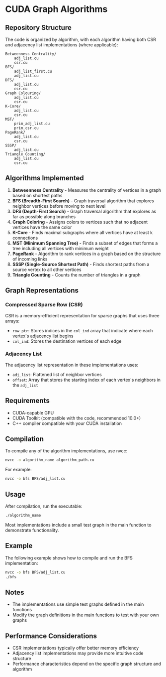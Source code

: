 # CUDA Graph Algorithms
## Repository Structure

The code is organized by algorithm, with each algorithm having both CSR and adjacency list implementations (where applicable):

```
Betweenness Centrality/
    adj_list.cu
    csr.cu
BFS/
    adj_list_first.cu
    adj_list.cu
DFS/
    adj_list.cu
    csr.cu
Graph Colouring/
    adj_list.cu
    csr.cu
K-Core/
    adj_list.cu
    csr.cu
MST/
    prim_adj_list.cu
    prim_csr.cu
PageRank/
    adj_list.cu
    csr.cu
SSSP/
    adj_list.cu
Triangle Counting/
    adj_list.cu
    csr.cu
```

## Algorithms Implemented

1. **Betweenness Centrality** - Measures the centrality of vertices in a graph based on shortest paths
2. **BFS (Breadth-First Search)** - Graph traversal algorithm that explores neighbor vertices before moving to next level
3. **DFS (Depth-First Search)** - Graph traversal algorithm that explores as far as possible along branches
4. **Graph Coloring** - Assigns colors to vertices such that no adjacent vertices have the same color
5. **K-Core** - Finds maximal subgraphs where all vertices have at least k connections
6. **MST (Minimum Spanning Tree)** - Finds a subset of edges that forms a tree including all vertices with minimum weight
7. **PageRank** - Algorithm to rank vertices in a graph based on the structure of incoming links
8. **SSSP (Single-Source Shortest Path)** - Finds shortest paths from a source vertex to all other vertices
9. **Triangle Counting** - Counts the number of triangles in a graph

## Graph Representations

### Compressed Sparse Row (CSR)
CSR is a memory-efficient representation for sparse graphs that uses three arrays:
- `row_ptr`: Stores indices in the `col_ind` array that indicate where each vertex's adjacency list begins
- `col_ind`: Stores the destination vertices of each edge

### Adjacency List
The adjacency list representation in these implementations uses:
- `adj_list`: Flattened list of neighbor vertices
- `offset`: Array that stores the starting index of each vertex's neighbors in the `adj_list`

## Requirements

- CUDA-capable GPU
- CUDA Toolkit (compatible with the code, recommended 10.0+)
- C++ compiler compatible with your CUDA installation

## Compilation

To compile any of the algorithm implementations, use nvcc:

```bash
nvcc -o algorithm_name algorithm_path.cu
```

For example:
```bash
nvcc -o bfs BFS/adj_list.cu
```

## Usage

After compilation, run the executable:

```bash
./algorithm_name
```

Most implementations include a small test graph in the main function to demonstrate functionality.

## Example

The following example shows how to compile and run the BFS implementation:

```bash
nvcc -o bfs BFS/adj_list.cu
./bfs
```

## Notes

- The implementations use simple test graphs defined in the main functions
- Modify the graph definitions in the main functions to test with your own graphs

## Performance Considerations

- CSR implementations typically offer better memory efficiency
- Adjacency list implementations may provide more intuitive code structure
- Performance characteristics depend on the specific graph structure and algorithm